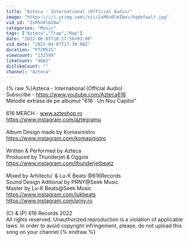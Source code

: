 ```yaml
---
title: "Azteca - International (Official Audio)"
image: "https:\/\/i.ytimg.com\/vi\/2sM5n0lmIbw\/hqdefault.jpg"
vid_id: "2sM5n0lmIbw"
categories: "Music"
tags: ["Azteca","Trap","Rap"]
date: "2022-06-05T18:17:56+03:00"
vid_date: "2022-04-07T17:30:00Z"
duration: "PT2M52S"
viewcount: "132599"
likeCount: "4662"
dislikeCount: ""
channel: "Azteca"
---
```

{% raw %}Azteca - International (Official Audio)<br />Subscribe - <a rel="nofollow" target="blank" href="https://www.youtube.com/Azteca616">https://www.youtube.com/Azteca616</a><br />Melodie extrasa de pe albumul &quot;616 : Un Nou Capitol&quot;<br /><br />616 MERCH - www.azteshop.ro<br /><a rel="nofollow" target="blank" href="https://www.instagram.com/aztegramu">https://www.instagram.com/aztegramu</a><br /><br />Album Design made by Komasinistro<br /><a rel="nofollow" target="blank" href="https://www.instagram.com/komasinistro">https://www.instagram.com/komasinistro</a><br /><br />Written &amp; Performed by Azteca<br />Produced by Thunderjet &amp; Oggxie<br /><a rel="nofollow" target="blank" href="https://www.instagram.com/thunderjetbeatz">https://www.instagram.com/thunderjetbeatz</a><br /><br />Mixed by Arhitectu’ &amp; Lu-K Beats @616Records<br />Sound Design Aditional by PRNY@Seek Music <br />Master by Lu-K Beats@Seek Music <br /><a rel="nofollow" target="blank" href="https://www.instagram.com/lukbeats">https://www.instagram.com/lukbeats</a><br /><a rel="nofollow" target="blank" href="https://www.instagram.com/prny.ro">https://www.instagram.com/prny.ro</a><br /><br />(C) &amp; (P) 616 Records 2022<br />All rights reserved. Unauthorized reproduction is a violation of applicable laws. In order to avoid copyright infringement, please, do not upload this song on your channel.{% endraw %}
